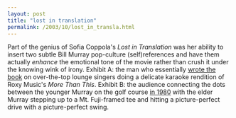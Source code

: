 ```yaml
---
layout: post
title: "lost in translation"
permalink: /2003/10/lost_in_transla.html
---
```


<p>Part of the genius of Sofia Coppola's <i>Lost in Translation</i> was her ability to insert two subtle Bill Murray pop-culture (self)references and have them actually <i>enhance</i> the emotional tone of the movie rather than crush it under the knowing wink of irony.  Exhibit A:  the man who essentially <a href="http://snl.jt.org/char.php?i=394" title="snl archives : nick the lounge singer">wrote the book</a> on over-the-top lounge singers doing a delicate karaoke rendition of Roxy Music's <i>More Than This</i>.  Exhibit B:  the audience connecting the dots between the younger Murray on the golf course <a href="http://imdb.com/title/tt0080487/" "it's in the hole">in 1980</a> with the elder Murray stepping up to a Mt. Fuji-framed tee and hitting a picture-perfect drive with a picture-perfect swing.</p>


